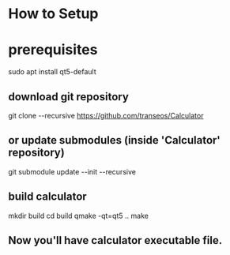 # How to Setup #

# prerequisites
sudo apt install qt5-default

## download git repository
git clone --recursive https://github.com/transeos/Calculator
## or update submodules (inside 'Calculator' repository)
git submodule update --init --recursive

## build calculator
mkdir build
cd build
qmake -qt=qt5 ..
make

## Now you'll have calculator executable file.
